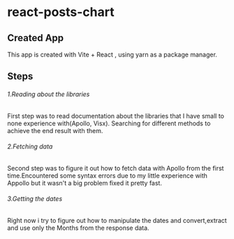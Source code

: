 # react-posts-chart

## Created App

This app is created with Vite + React , using yarn as a package manager.

## Steps

###### 1.Reading about the libraries

First step was to read documentation about the libraries that I have small to none experience with(Apollo, Visx).
Searching for different methods to achieve the end result with them.

###### 2.Fetching data

Second step was to figure it out how to fetch data with Apollo from the first time.Encountered some syntax errors due to my little experience with Appollo
but it wasn't a big problem fixed it pretty fast.

###### 3.Getting the dates

Right now i try to figure out how to manipulate the dates and convert,extract and use only the Months from the response data.
